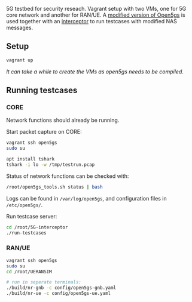 5G testbed for security reseach. Vagrant setup with two VMs, one for 5G core network and another for RAN/UE. A [modified version of Open5gs](https://github.com/theodorsm/open5gs/tree/testcases) is used together with an [interceptor](https://github.com/theodorsm/5G-interceptor) to run testcases with modified NAS messages.

## Setup

```bash
vagrant up
```

*It can take a while to create the VMs as open5gs needs to be compiled*.

## Running testcases

### CORE

Network functions should already be running.

Start packet capture on CORE:

```bash
vagrant ssh open5gs
sudo su

apt install tshark
tshark -i lo -w /tmp/testrun.pcap
```

Status of network functions can be checked with:

```bash
/root/open5gs_tools.sh status | bash
```

Logs can be found in `/var/log/open5gs`, and configuration files in `/etc/open5gs/`.

Run testcase server:

```bash
cd /root/5G-interceptor
./run-testcases
```

### RAN/UE

```bash
vagrant ssh open5gs
sudo su
cd /root/UERANSIM

# run in seperate terminals:
./build/nr-gnb -c config/open5gs-gnb.yaml
./build/nr-ue -c config/open5gs-ue.yaml
```
